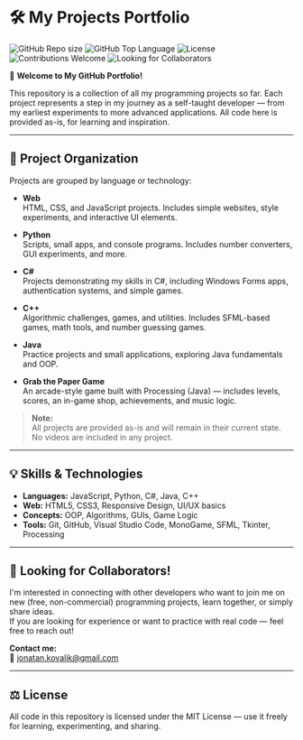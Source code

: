# 🛠️ My Projects Portfolio

![GitHub Repo size](https://img.shields.io/github/repo-size/JonatanKovalik/Projects?style=flat)
![GitHub Top Language](https://img.shields.io/github/languages/top/JonatanKovalik/Projects?style=flat)
![License](https://img.shields.io/github/license/JonatanKovalik/Projects?style=flat)
![Contributions Welcome](https://img.shields.io/badge/Contributions-Welcome-brightgreen.svg?style=flat)
![Looking for Collaborators](https://img.shields.io/badge/Looking%20for-Collaborators-blue.svg?style=flat)

👋 **Welcome to My GitHub Portfolio!**

This repository is a collection of all my programming projects so far. Each project represents a step in my journey as a self-taught developer — from my earliest experiments to more advanced applications. All code here is provided as-is, for learning and inspiration.

---

## 📂 Project Organization

Projects are grouped by language or technology:

- **Web**  
  HTML, CSS, and JavaScript projects. Includes simple websites, style experiments, and interactive UI elements.

- **Python**  
  Scripts, small apps, and console programs. Includes number converters, GUI experiments, and more.

- **C#**  
  Projects demonstrating my skills in C#, including Windows Forms apps, authentication systems, and simple games.

- **C++**  
  Algorithmic challenges, games, and utilities. Includes SFML-based games, math tools, and number guessing games.

- **Java**  
  Practice projects and small applications, exploring Java fundamentals and OOP.

- **Grab the Paper Game**  
  An arcade-style game built with Processing (Java) — includes levels, scores, an in-game shop, achievements, and music logic.

> **Note:**  
> All projects are provided as-is and will remain in their current state.  
> No videos are included in any project.

---

## 💡 Skills & Technologies

- **Languages:** JavaScript, Python, C#, Java, C++
- **Web:** HTML5, CSS3, Responsive Design, UI/UX basics
- **Concepts:** OOP, Algorithms, GUIs, Game Logic
- **Tools:** Git, GitHub, Visual Studio Code, MonoGame, SFML, Tkinter, Processing

---

## 🤝 Looking for Collaborators!

I'm interested in connecting with other developers who want to join me on new (free, non-commercial) programming projects, learn together, or simply share ideas.  
If you are looking for experience or want to practice with real code — feel free to reach out!

**Contact me:**  
📧 jonatan.kovalik@gmail.com

---

## ⚖️ License

All code in this repository is licensed under the MIT License — use it freely for learning, experimenting, and sharing.
